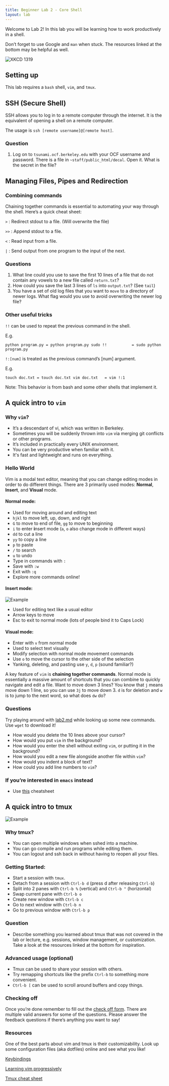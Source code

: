 ```yaml
---
title: Beginner Lab 2 - Core Shell
layout: lab
---
```


Welcome to Lab 2! In this lab you will be learning how to work productively in a shell.

Don’t forget to use Google and `man` when stuck. The resources linked at the bottom may be helpful as well.

![XKCD 1319](https://imgs.xkcd.com/comics/automation.png)

## Setting up

This lab requires a `bash` shell, `vim`, and `tmux`.

## SSH (Secure Shell)

SSH allows you to log in to a remote computer through the internet. It is the equivalent of opening a shell on a remote computer.

The usage is `ssh [remote username]@[remote host]`.

### Question

1.  Log on to `tsunami.ocf.berkeley.edu` with your OCF username and password. There is a file in `~staff/public_html/decal`. Open it. What is the secret in the file?

## Managing Files, Pipes and Redirection


### Combining commands

Chaining together commands is essential to automating your way through the shell. Here’s a quick cheat sheet:

`>` : Redirect stdout to a file. (Will overwrite the file)

`>>` : Append stdout to a file.

`<` : Read input from a file.

`|` : Send output from one program to the input of the next.

### Questions

1.  What line could you use to save the first 10 lines of a file that do not contain any vowels to a new file called `return.txt`?
2.  How could you save the last 3 lines of `ls` into `output.txt`? (See `tail`)
3.  You have a set of old log files that you want to `move` to a directory of newer logs. What flag would you use to avoid overwriting the newer log file?

### Other useful tricks

`!!` can be used to repeat the previous command in the shell.

E.g.

`
    python program.py = python program.py
    sudo !!           = sudo python program.py
`

`!:[num]` is treated as the previous command’s [num] argument.

E.g.

`
    touch doc.txt = touch doc.txt
    vim doc.txt   = vim !:1
`

Note: This behavior is from bash and some other shells that implement it.

## A quick intro to `vim`

### Why `vim`?

*   It’s a descendant of vi, which was written in Berkeley.
*   Sometimes you will be suddenly thrown into `vim` via merging git conflicts or other programs.
*   It’s included in practically every UNIX environment.
*   You can be very productive when familiar with it.
*   It's fast and lightweight and runs on everything.

### Hello World
Vim is a modal text editor, meaning that you can change editing modes in order to do different things.
There are 3 primarily used modes: **Normal**, **Insert**, and **Visual** mode.

#### Normal mode:
  - Used for moving around and editing text
  - `hjkl` to move left, up, down, and right
  - `G` to move to end of file, `gg` to move to beginning
  - `i` to enter **i**nsert mode (`a`, `o` also change mode in different ways)
  - `dd` to cut a line
  - `yy` to copy a line
  - `p` to paste
  - `/` to search
  - `u` to undo
  - Type in commands with `:`
  - Save with `:w`
  - Exit with `:q`
  - Explore more commands online!


#### Insert mode:

![Example](https://d26aqo05ggejx9.cloudfront.net/i.gif)

*   Used for editing text like a usual editor
*   Arrow keys to move
*   Esc to exit to normal mode (lots of people bind it to Caps Lock)

#### Visual mode:

*   Enter with `v` from normal mode
*   Used to select text visually
*   Modify selection with normal mode movement commands
*   Use `o` to move the cursor to the other side of the selection
*   Yanking, deleting, and pasting use `y`, `d`, `p` (sound familiar?)

A key feature of `vim` is **chaining together commands**. Normal mode is essentially a massive amount of shortcuts that you can combine to quickly navigate and edit a file. Want to move down 3 lines? You know that `j` means move down 1 line, so you can use `3j` to move down 3. `d` is for deletion and `w` is to jump to the next word, so what does `dw` do?

### Questions

Try playing around with [lab2.md](https://raw.githubusercontent.com/tanx16/decal-web/acbe5e9c8fb16bdfb26c39d4b29090240cba6d7d/labs/b2.md) while looking up some new commands. Use `wget` to download it!

*   How would you delete the 10 lines above your cursor?
*   How would you put `vim` in the background?
*   How would you enter the shell without exiting `vim`, or putting it in the background?
*   How would you edit a new file alongside another file within `vim`?
*   How would you indent a block of text?
*   How could you add line numbers to `vim`?

### If you’re interested in `emacs` instead

*   Use [this](http://readline.kablamo.org/emacs.html) cheatsheet

## A quick intro to tmux

![Example](https://lightrains.com/assets/img/blog/tmux-tips.png)

### Why tmux?

*   You can open multiple windows when sshed into a machine.
*   You can go compile and run programs while editing them.
*   You can logout and ssh back in without having to reopen all your files.

### Getting Started:

*   Start a session with `tmux`.
*   Detach from a session with `Ctrl-b d` (press d after releasing `Ctrl-b`)
*   Split into 2 panes with `Ctrl-b %` (vertical) and `Ctrl-b "` (horizontal)
*   Swap current pane with `Ctrl-b o`
*   Create new window with `Ctrl-b c`
*   Go to next window with `Ctrl-b n`
*   Go to previous window with `Ctrl-b p`

### Question

*   Describe something you learned about tmux that was not covered in the lab or lecture, e.g. sessions, window management, or customization. Take a look at the resources linked at the bottom for inspiration.

### Advanced usage (optional)

*   Tmux can be used to share your session with others.
*   Try remapping shortcuts like the prefix `Ctrl-b` to something more convenient.
*   `Ctrl-b [` can be used to scroll around buffers and copy things.

### Checking off

Once you’re done remember to fill out the [check off form](https://goo.gl/vt5vo7). There are multiple valid answers for some of the questions. Please answer the feedback questions if there’s anything you want to say!

### Resources

One of the best parts about vim and tmux is their customizability. Look up some configuration files (aka dotfiles) online and see what you like!

[Keybindings](http://teohm.com/blog/shortcuts-to-move-faster-in-bash-command-line/)

[Learning vim progressively](http://yannesposito.com/Scratch/en/blog/Learn-Vim-Progressively/)

[Tmux cheat sheet](https://gist.github.com/MohamedAlaa/2961058)
